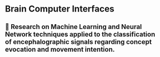 # Brain Computer Interfaces
## 🧠 Research on Machine Learning and Neural Network techniques applied to the classification of encephalographic signals regarding concept evocation and movement intention.